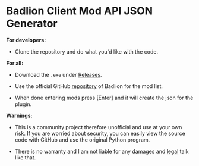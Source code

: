 # Badlion Client Mod API JSON Generator
**For developers:**

- Clone the repository and do what you'd like with the code.

**For all:**

- Download the `.exe` under [Releases](https://github.com/shupik123/badlionAPI/releases).

- Use the official GitHub [repository](https://github.com/BadlionClient/BadlionClientModAPI#mod-names-and-fields-that-can-be-disabled) of Badlion for the mod list.

- When done entering mods press [Enter] and it will create the json for the plugin.

**Warnings:**

- This is a community project therefore unofficial and use at your own risk. If you are worried about security, you can easily view the source code with GitHub and use the original Python program.

- There is no warranty and I am not liable for any damages and [legal](https://github.com/shupik123/badlionAPI/blob/master/LICENSE) talk like that.

